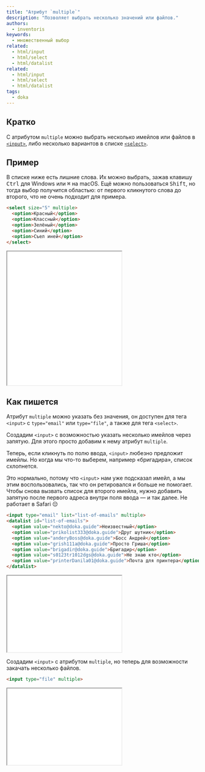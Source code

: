 ```yaml
---
title: "Атрибут `multiple`"
description: "Позволяет выбрать несколько значений или файлов."
authors:
  - inventoris
keywords:
  - множественный выбор
related:
  - html/input
  - html/select
  - html/datalist
related:
  - html/input
  - html/select
  - html/datalist
tags:
  - doka
---
```


## Кратко

С атрибутом `multiple` можно выбрать несколько имейлов или файлов в [`<input>`](/html/input/), либо несколько вариантов в списке [`<select>`](/html/select/).

## Пример

В списке ниже есть лишние слова. Их можно выбрать, зажав клавишу <kbd>Ctrl</kbd> для Windows или <kbd>⌘</kbd> на macOS. Ещё можно пользоваться <kbd>Shift</kbd>, но тогда выбор получится областью: от первого кликнутого слова до второго, что не очень подходит для примера.

```html
<select size="5" multiple>
  <option>Красный</option>
  <option>Классный</option>
  <option>Зелёный</option>
  <option>Синий</option>
  <option>Съел иней</option>
</select>
```

<iframe title="Базовый пример" src="demos/basic/" height="350"></iframe>

## Как пишется

Атрибут `multiple` можно указать без значения, он доступен для тега `<input>` с `type="email"` или `type="file"`, а также для тега `<select>`.

Создадим `<input>` с возможностью указать несколько имейлов через запятую. Для этого просто добавим к нему атрибут `multiple`.

Теперь, если кликнуть по полю ввода, `<input>` любезно предложит имейлы. Но когда мы что-то выберем, например «бригадира», список схлопнется.

Это нормально, потому что `<input>` нам уже подсказал имейл, а мы этим воспользовались, так что он ретировался и больше не помогает. Чтобы снова вызвать список для второго имейла, нужно добавить запятую после первого адреса внутри поля ввода — и так далее. Не работает в Safari 😔

```html
<input type="email" list="list-of-emails" multiple>
<datalist id="list-of-emails">
  <option value="nekto@doka.guide">Неизвестный</option>
  <option value="prikolist333@doka.guide">Друг шутник</option>
  <option value="anderyBoss@doka.guide">Босс Андрей</option>
  <option value="grish111a@doka.guide">Просто Гриша</option>
  <option value="brigadir@doka.guide">Бригадир</option>
  <option value="s0123tr1012dgs@doka.guide">Не знаю кто</option>
  <option value="printerDanila01@doka.guide">Почта для принтера</option>
</datalist>
```

<iframe title="Использование атрибута multiple для множественного выбора имейлов" src="demos/multiple-input-email/" height="200"></iframe>

Создадим `<input>` с атрибутом `multiple`, но теперь для возможности закачать несколько файлов.

```html
<input type="file" multiple>
```

<iframe title="Использование атрибута multiple для множественного выбора файлов" src="demos/multiple-input-files/" height="200"></iframe>
